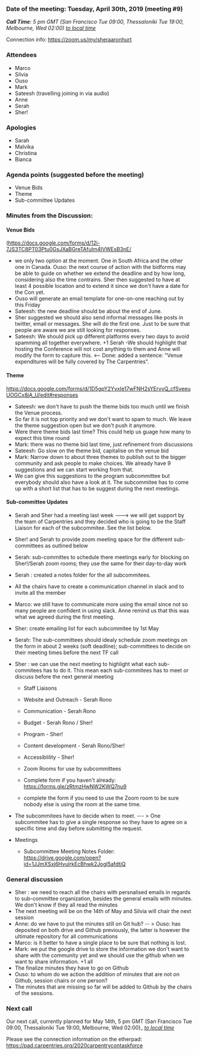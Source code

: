 ### Date of the meeting: Tuesday, April 30th, 2019 (meeting #9)

_**Call Time**: 5 pm GMT (San Francisco Tue 09:00, Thessaloniki Tue 19:00, Melbourne, Wed 02:00)_
_[to local time](https://www.timeanddate.com/worldclock/fixedtime.html?msg=CarpentryCon&iso=20181218T19&p1=1428&ah=1)_

Connection info: https://zoom.us/my/sheraaronhurt

### Attendees
- Marco
- Silvia
- Ouso
- Mark
- Sateesh (travelling joining in via audio)
- Anne
- Serah
- Sher!

### Apologies
- Sarah
- Malvika
- Christina  
- Bianca
 

### Agenda points (suggested before the meeting)
  
  - Venue Bids
  - Theme
  - Sub-committee Updates
  
### Minutes from the Discussion:

#### Venue Bids 
(https://docs.google.com/forms/d/12i-7JS3TC8PT03Ptu0GsJXaBGreTAfulm4IVWEsB3nE/

- we only two option at the moment. One in South Africa and the other one in Canada. Ouso: the next course of action with the bidforms may be able to guide on whether we extend the deadline and by how long, considering also the time contrains.
Sher then suggested to have at least 4 possible location and to extend it since we don't have a date for the Con yet. 
- Ouso will generate an email template for one-on-one reaching out by this Friday
- Sateesh: the new deadline should be about the end of June.
- Sher suggested we should also send informal messages like posts in twitter, email or messages. She will do the first one. Just to be sure that people are aware we are still looking for responses. 
- Sateesh: We should pick up different platforms every two days to avoid spamming all together everywhere. +1 Serah
-We should highlight that hosting the Conference will not cost anything to them and Anne will modify the form to capture this. <-- Done: added a sentence: "Venue expenditures will be fully covered by The Carpentries".
    
#### Theme

https://docs.google.com/forms/d/1D5gpY2YvxIe17wFNH2sYErvvQ_cfSveeuUOGCx8jA_U/edit#responses

- Sateesh: we don't have to push the theme bids too much until we finish the Venue process. 
- So far it is not top priority and we don't want to spam to much. We leave the theme suggestion open but we don't push it anymore.
- Were there theme bids last time? This could help us guage how many to expect this time round
- Mark: there was no theme bid last time, just refinement from discussions
- Sateesh: Go slow on the theme bid, capitalise on the venue bid
- Mark: Narrow down to about three themes to publish out to the bigger community and ask people to make choices. We already have 9 suggestions and we can start working from that.
- We can give this suggestions to the program subcommittee but everybody should also have a look at it. The subcommitee has to come up with a short list that has to be suggest during the next meetings.

#### Sub-committee Updates
- Serah and Sher had a meeting last week ---> we will get support by the team of Carpentries and they decided who is going to be the Staff Liaison for each of the subcommitee. See the list below. 
- Sher! and Serah to provide zoom meeting space for the different sub-committees as outlined below
- Serah: sub-committes to schedule there meetings early for blocking on Sher!/Serah zoom rooms; they use the same for their day-to-day work
- Serah : created a notes folder for the all subcommitees.
- All the chairs have to create a communication channel in slack and to invite all the member 
- Marco: we still have to communicate more using the email since not so many people are confident in using slack. Anne remind us that this was what we agreed  during the first meeting.
- Sher: create emailing list for each subcommitee by 1st May
- Serah: The sub-committees should idealy schedule  zoom meetings on the form in about 2 weeks (soft deadline); sub-committees to decide on their meeting times before the next TF call
- Sher : we can use the next meeting to highlight what each sub-commitees has to do it. This mean each sub-commitees has to meet or discuss before the next general meeting

    - Staff Liaisons

    - Website and Outreach - Serah Rono

    - Communication - Serah Rono

    - Budget - Serah Rono / Sher!

    - Program - Sher!

    - Content development - Serah Rono/Sher!

    - Accessiblility - Sher!

    - Zoom Rooms for use by subcommittees

    - Complete form if you haven't already: https://forms.gle/zRtmzHwNW2KWQ7nu9

    - complete the form if you need to use the Zoom room to be sure nobody else is using the room at the same time.

- The subcommitees have to decide when to meet. --- > One subcommitee has to give a single response so they have to agree on a specific time and day before submitting the request.

- Meetings 

    - Subcommittee Meeting Notes Folder: https://drive.google.com/open?id=1JJmXSxj6HvulrkEcBhwk2Jogl5afdtjQ





### General discussion

- Sher : we need to reach all the chairs with persnalised emails in regards to sub-committee organization, besides the general emails with minutes. We don't know if they all read the minutes
- The next meeting will be on the 14th of May and Silvia will chair the next session
- Anne: do we have to put the minutes still on Git hub? -- > Ouso: has deposited on both drive and Github previously, the latter is however the ultimate repository for all communications
- Marco: is it better to have a single place to be sure that nothing is lost. 
- Mark: we put the google drive to store the information we don't want to share with the community yet and we should use the github when we want to share information. +1 all
- The finalize minutes they have to go on Github
- Ouso: to whom do we action the addition of minutes that are not on Github, session chairs or one person?
- The minutes that are missing so far will be added to Github by the chairs of the sessions.

### Next call

Our next call, currently planned for May 14th, 5 pm GMT (San Francisco Tue 09:00, Thessaloniki Tue 19:00, Melbourne, Wed 02:00)_
_[to local time](https://www.timeanddate.com/worldclock/fixedtime.html?msg=CarpentryCon&iso=20181218T19&p1=1428&ah=1)_

Please see the connection information on the etherpad: https://pad.carpentries.org/2020carpentrycontaskforce
